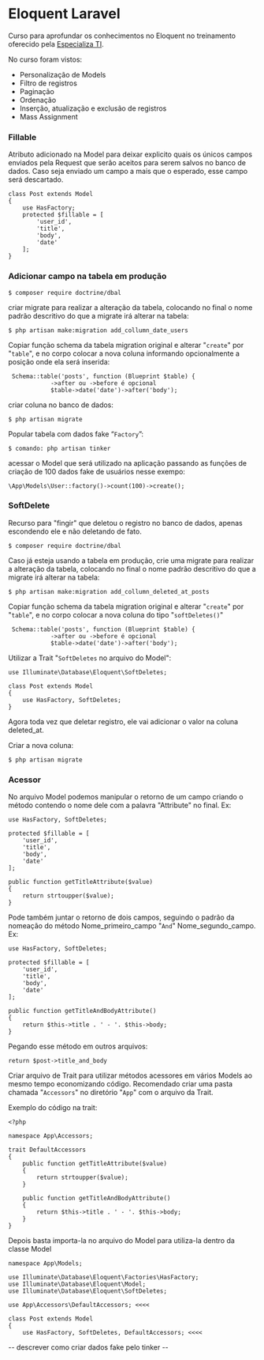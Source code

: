 
# Eloquent Laravel

Curso para aprofundar os conhecimentos no Eloquent no treinamento oferecido pela [Especializa TI](https://especializati.com.br/).

No curso foram vistos:
- Personalização de Models
- Filtro de registros
- Paginação
- Ordenação
- Inserção, atualização e exclusão de registros
- Mass Assignment

### Fillable

Atributo adicionado na Model para deixar explicito quais os únicos campos enviados pela Request que serão
aceitos para serem salvos no banco de dados. Caso seja enviado um campo a mais que o esperado, esse campo será descartado.

```
class Post extends Model
{
    use HasFactory;
    protected $fillable = [
        'user_id',
        'title',
        'body',
        'date'
    ];
}
```

### Adicionar campo na tabela em produção

```
$ composer require doctrine/dbal
```


criar migrate para realizar a alteração da tabela, colocando no final o nome  padrão descritivo do que a migrate irá alterar na tabela:

```
$ php artisan make:migration add_collumn_date_users
```

Copiar função schema da tabela migration original e alterar "``create``" por "``table``", e no corpo colocar a nova coluna informando opcionalmente a posição onde ela será inserida:

```
 Schema::table('posts', function (Blueprint $table) {
            ->after ou ->before é opcional
            $table->date('date')->after('body');
```

criar coluna no banco de dados:

```
$ php artisan migrate
```

Popular tabela com dados fake “```Factory```”:

```
$ comando: php artisan tinker
```

acessar o Model que será utilizado na aplicação passando as funções de criação de 100 dados fake de usuários nesse exempo:
```
\App\Models\User::factory()->count(100)->create();
```

### SoftDelete

Recurso para "fingir" que deletou o registro no banco de dados, apenas escondendo ele e não deletando de fato.

```
$ composer require doctrine/dbal
```

Caso já esteja usando a tabela em produção, crie uma migrate para realizar a alteração da tabela, colocando no final o nome  padrão descritivo do que a migrate irá alterar na tabela:

```
$ php artisan make:migration add_collumn_deleted_at_posts
```

Copiar função schema da tabela migration original e alterar "``create``" por "``table``", e no corpo colocar a nova coluna do tipo "``softDeletes()``"

```
 Schema::table('posts', function (Blueprint $table) {
            ->after ou ->before é opcional
            $table->date('date')->after('body');
```

Utilizar a Trait "``SoftDeletes`` no arquivo do Model":

```
use Illuminate\Database\Eloquent\SoftDeletes;

class Post extends Model
{
    use HasFactory, SoftDeletes;
}
```

Agora toda vez que deletar registro, ele vai adicionar o valor na coluna deleted_at.

Criar a nova coluna:

```
$ php artisan migrate
```

### Acessor 
No arquivo Model podemos manipular o retorno de um campo criando o método contendo o nome dele com a palavra "Attribute" no final. Ex:

```
use HasFactory, SoftDeletes;

protected $fillable = [
    'user_id',
    'title',
    'body',
    'date'
];

public function getTitleAttribute($value)
{
    return strtoupper($value);
}
```

Pode também juntar o retorno de dois campos, seguindo o padrão da nomeação do método Nome_primeiro_campo "``And``" Nome_segundo_campo. Ex:

```
use HasFactory, SoftDeletes;

protected $fillable = [
    'user_id',
    'title',
    'body',
    'date'
];

public function getTitleAndBodyAttribute()
{
    return $this->title . ' - '. $this->body;
}
```

Pegando esse método em outros arquivos:

```
return $post->title_and_body
```

Criar arquivo de Trait para utilizar métodos acessores em vários Models ao mesmo tempo economizando código.
Recomendado criar uma pasta chamada "``Accessors``" no diretório "`App`" com o arquivo da Trait.

Exemplo do código na trait:

```
<?php

namespace App\Accessors;

trait DefaultAccessors
{
    public function getTitleAttribute($value)
    {
        return strtoupper($value);
    }

    public function getTitleAndBodyAttribute()
    {
        return $this->title . ' - '. $this->body;
    }
}
```

Depois basta importa-la no arquivo do Model para utiliza-la dentro da classe Model

```
namespace App\Models;

use Illuminate\Database\Eloquent\Factories\HasFactory;
use Illuminate\Database\Eloquent\Model;
use Illuminate\Database\Eloquent\SoftDeletes;

use App\Accessors\DefaultAccessors; <<<<

class Post extends Model
{
    use HasFactory, SoftDeletes, DefaultAccessors; <<<<
```

-- descrever como criar dados fake pelo tinker --